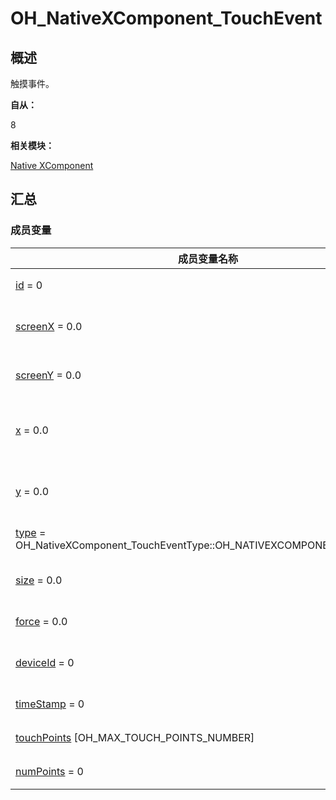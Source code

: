 # OH_NativeXComponent_TouchEvent


## 概述

触摸事件。

**自从：**

8

**相关模块：**

[Native XComponent](_o_h___native_x_component.md)


## 汇总


### 成员变量

  | 成员变量名称 | 描述 | 
| -------- | -------- |
| [id](_o_h___native_x_component.md#id-22) = 0 | 手指的唯一标识符。 | 
| [screenX](_o_h___native_x_component.md#screenx-23) = 0.0 | 触摸点相对于屏幕左边缘的x坐标。 | 
| [screenY](_o_h___native_x_component.md#screeny-23) = 0.0 | 触摸点相对于屏幕上边缘的y坐标。 | 
| [x](_o_h___native_x_component.md#x-23) = 0.0 | 触摸点相对于XComponent组件左边缘的x坐标。 | 
| [y](_o_h___native_x_component.md#y-23) = 0.0 | 触摸点相对于XComponent组件上边缘的y坐标。 | 
| [type](_o_h___native_x_component.md#type-22) = OH_NativeXComponent_TouchEventType::OH_NATIVEXCOMPONENT_UNKNOWN | 触摸事件的触摸类型。 | 
| [size](_o_h___native_x_component.md#size-22) = 0.0 | 指垫和屏幕之间的接触面积。 | 
| [force](_o_h___native_x_component.md#force-22) = 0.0 | 当前触摸事件的压力。 | 
| [deviceId](_o_h___native_x_component.md#deviceid) = 0 | 产生当前触摸事件的设备的ID。 | 
| [timeStamp](_o_h___native_x_component.md#timestamp-22) = 0 | 当前触摸事件的时间戳。 | 
| [touchPoints](_o_h___native_x_component.md#touchpoints) [OH_MAX_TOUCH_POINTS_NUMBER] | 当前触摸点的数组。 | 
| [numPoints](_o_h___native_x_component.md#numpoints) = 0 | 当前接触点的数量。 | 

